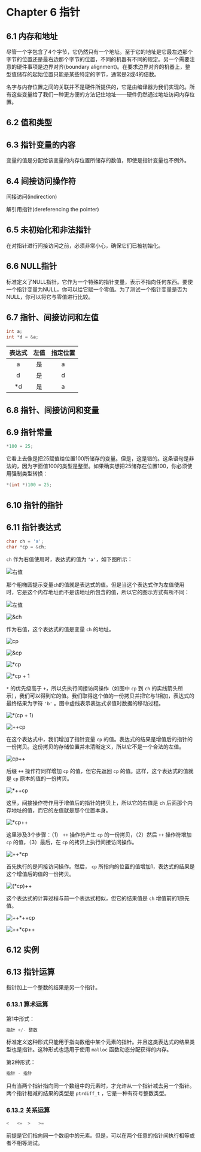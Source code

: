 # Chapter 6 指针

## 6.1 内存和地址

尽管一个字包含了4个字节，它仍然只有一个地址。至于它的地址是它最左边那个字节的位置还是最右边那个字节的位置，不同的机器有不同的规定。另一个需要注意的硬件事项是边界对齐(boundary alignment)。在要求边界对齐的机器上，整型值储存的起始位置只能是某些特定的字节，通常是2或4的倍数。

名字与内存位置之间的关联并不是硬件所提供的，它是由编译器为我们实现的。所有这些变量给了我们一种更方便的方法记住地址——硬件仍然通过地址访问内存位置。

## 6.2 值和类型

## 6.3 指针变量的内容

变量的值是分配给该变量的内存位置所储存的数值，即使是指针变量也不例外。

## 6.4 间接访问操作符

间接访问(indirection)

解引用指针(dereferencing the pointer)

## 6.5 未初始化和非法指针

在对指针进行间接访问之前，必须非常小心，确保它们已被初始化。

## 6.6 NULL指针

标准定义了NULL指针，它作为一个特殊的指针变量，表示不指向任何东西。要使一个指针变量为NULL，你可以给它赋一个零值。为了测试一个指针变量是否为NULL，你可以将它与零值进行比较。

## 6.7 指针、间接访问和左值

``` c
int a;
int *d = &a;
```

| 表达式 | 左值 | 指定位置 |
| :-: | :-: | :-: |
| a | 是 | a |
| d | 是 | d |
| *d | 是 | a |

## 6.8 指针、间接访问和变量

## 6.9 指针常量

``` c
*100 = 25;
```

它看上去像是把25赋值给位置100所储存的变量。但是，这是错的。这条语句是非法的，因为字面值100的类型是整型。如果确实想把25储存在位置100，你必须使用强制类型转换：

``` c
*(int *)100 = 25;
```

## 6.10 指针的指针

## 6.11 指针表达式

``` c
char ch = 'a';
char *cp = &ch;
```

`ch` 作为右值使用时，表达式的值为 `'a'`，如下图所示：

![右值](image/2019-04-12-20-51-47.png)

那个粗椭圆提示变量`ch`的值就是表达式的值。但是当这个表达式作为左值使用时，它是这个内存地址而不是该地址所包含的值，所以它的图示方式有所不同：

![左值](image/2019-04-12-20-54-03.png)

![&ch](image/2019-04-12-20-55-36.png)

作为右值，这个表达式的值是变量 `ch` 的地址。

![cp](image/2019-04-12-20-57-06.png)

![&cp](image/2019-04-12-20-57-24.png)

![*cp](image/2019-04-12-20-58-20.png)

![*cp + 1](image/2019-04-12-20-59-13.png)

 `*` 的优先级高于 `+`，所以先执行间接访问操作（如图中 `cp` 到 `ch` 的实线箭头所示），我们可以得到它的值。我们取得这个值的一份拷贝并把它与1相加，表达式的最终结果为字符 `'b'` 。图中虚线表示表达式求值时数据的移动过程。

![*(cp + 1)](image/2019-04-12-21-03-42.png)

![++cp](image/2019-04-12-21-06-09.png)

在这个表达式中，我们增加了指针变量 `cp` 的值。表达式的结果是增值后的指针的一份拷贝。这份拷贝的存储位置并未清晰定义，所以它不是一个合法的左值。

![cp++](image/2019-04-12-21-09-23.png)

后缀 `++` 操作符同样增加 `cp` 的值，但它先返回 `cp` 的值。这样，这个表达式的值就是 `cp` 原本的值的一份拷贝。

![*++cp](image/2019-04-12-21-11-58.png)

这里，间接操作符作用于增值后的指针的拷贝上，所以它的右值是 `ch` 后面那个内存地址的值，而它的左值就是那个位置本身。

![*cp++](image/2019-04-12-21-14-08.png)

这里涉及3个步骤：（1） `++` 操作符产生 `cp` 的一份拷贝，（2）然后 `++` 操作符增加 `cp` 的值，（3）最后，在 `cp` 的拷贝上执行间接访问操作。

![++*cp](image/2019-04-12-21-18-28.png)

首先执行的是间接访问操作。然后， `cp` 所指向的位置的值增加1，表达式的结果是这个增值后的值的一份拷贝。

![(*cp)++](image/2019-04-12-21-22-49.png)

这个表达式的计算过程与前一个表达式相似，但它的结果值是 `ch` 增值前的1原先值。

![++*++cp](image/2019-04-12-21-24-30.png)

![++*cp++](image/2019-04-12-21-26-34.png)

## 6.12 实例

## 6.13 指针运算

指针加上一个整数的结果是另一个指针。

### 6.13.1 算术运算

第1中形式：

``` c
指针 +/- 整数
```

标准定义这种形式只能用于指向数组中某个元素的指针。并且这类表达式的结果类型也是指针。这种形式也适用于使用 `malloc` 函数动态分配获得的内存。

第2种形式：

```c
指针 - 指针
```

只有当两个指针指向同一个数组中的元素时，才允许从一个指针减去另一个指针。两个指针相减的结果的类型是 `ptrdiff_t` ，它是一种有符号整数类型。

### 6.13.2 关系运算

``` c
<   <=  >   >=
```

前提是它们指向同一个数组中的元素。但是，可以在两个任意的指针间执行相等或者不相等测试。